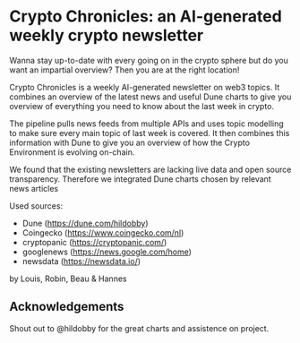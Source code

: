 # Crypto Chronicles: an AI-generated weekly crypto newsletter 
Wanna stay up-to-date with every going on in the crypto sphere but do you want an impartial overview? 
Then you are at the right location!

Crypto Chronicles is a weekly AI-generated newsletter on web3 topics. It combines an overview of the latest news and useful Dune charts to give you overview of everything you need to know about the last week in crypto.

The pipeline pulls news feeds from multiple APIs and uses topic modelling to make sure every main topic of last week is covered. It then combines this information with Dune to give you an overview of how the Crypto Environment is evolving on-chain.

We found that the existing newsletters are lacking live data and open source transparency. Therefore we integrated Dune charts chosen by relevant news articles

Used sources:
- Dune (https://dune.com/hildobby)
- Coingecko (https://www.coingecko.com/nl)
- cryptopanic (https://cryptopanic.com/)
- googlenews (https://news.google.com/home)
- newsdata (https://newsdata.io/)

by Louis, Robin, Beau & Hannes

## Acknowledgements
Shout out to @hildobby for the great charts and assistence on project.
